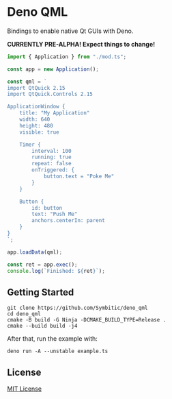 # Deno QML

Bindings to enable native Qt GUIs with Deno.

**CURRENTLY PRE-ALPHA! Expect things to change!**

```typescript
import { Application } from "./mod.ts";

const app = new Application();

const qml = `
import QtQuick 2.15
import QtQuick.Controls 2.15

ApplicationWindow {
    title: "My Application"
    width: 640
    height: 480
    visible: true

    Timer {
        interval: 100
        running: true
        repeat: false
        onTriggered: {
            button.text = "Poke Me"
        }
    }

    Button {
        id: button
        text: "Push Me"
        anchors.centerIn: parent
    }
}
`;

app.loadData(qml);

const ret = app.exec();
console.log(`Finished: ${ret}`);
```

## Getting Started

```
git clone https://github.com/Symbitic/deno_qml
cd deno_qml
cmake -B build -G Ninja -DCMAKE_BUILD_TYPE=Release .
cmake --build build -j4
```

After that, run the example with:

    deno run -A --unstable example.ts

## License

[MIT License](LICENSE.md)
